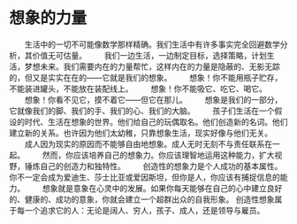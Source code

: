 # 想象的力量
　　生活中的一切不可能像数学那样精确。我们生活中有许多事实完全回避数学分析，其价值无可估量。 
　　我们一边生活，一边制定目标，选择策略，计划生活，梦想未来。我们需要内在的力量帮忙，这样内在的力量是隐蔽的、无影无踪的，但又是实实在在的——它就是我们的想象。 
　　想象！你不能用瓶子贮存，不能装进罐头，不能放在装配线上。 
　　想象！你不能吸它、吃它、喝它。 
　　想象！你看不见它，摸不着它——但它在那儿。 
　　想象是我们的一部分，它就像我们的脚、我们的手、我们的心、我们的大脑。 
　　孩子们生活在一个假设的时代、生活在想象的世界。他们给自己的玩偶取名。他们创造新的名词。他们建立新的关系。也许因为他们太幼稚，只靠想象生活，现实好像与他们无关。 
　　成人因为现实的原因而不能够自由地想象。成人无时无刻不与责任联系在一起。 
　　然而，你应该培养自己的想象力。你应该理智地运用这种能力，扩大视野，锤炼自己的创造力和独特性。 
　　创造性的想象力是个人成功的基本属性。你不一定会成为爱迪生、莎士比亚或爱因斯坦，但你是人，你应该有捕捉信息的能力。 
　　想象就是意象在心灵中的发展。如果你每天能够在自己的心中建立良好的、健康的、成功的意象，你就会建立一个超群出众的自我形象。 
创造性想象属于每一个追求它的人：无论是阔人、穷人，孩子、成人，还是领导与雇员。
 